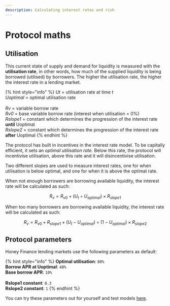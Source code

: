 ```yaml
---
description: Calculating interest rates and risk
---
```


# Protocol maths

## Utilisation

This current state of supply and demand for liquidity is measured with the **utilisation rate**, in other words, how much of the supplied liquidity is being borrowed (utilised) by borrowers. The higher the utilisation rate, the higher the interest rate in a lending market.

{% hint style="info" %}
_Ut_ = utilisation rate at time _t_\
_Uoptimal_ = optimal utilisation rate\
\
_Rv_ = variable borrow rate\
_Rv0_ = base variable borrow rate (interest when utilisation = 0%)\
_Rslope1_ = constant which determines the progression of the interest rate **until** Uoptimal\
_Rslope2_ = constant which determines the progression of the interest rate **after** Uoptimal
{% endhint %}

The protocol has built in incentives in the interest rate model. To be capitally efficient, it sets an _optimal utilisation rate._ Below this rate, the protocol will incentivise utilisation, above this rate and it will disincentivise utilisation.

Two different slopes are used to measure interest rates, one for when utilisation is below optimal, and one for when it is above the optimal rate.

When not enough borrowers are borrowing available liquidity, the interest rate will be calculated as such:

$$
R_v =R_{v0} + (U_t \div U_{optimal}) \times R_{slope1}
$$

When too many borrowers are borrowing available liquidity, the interest rate will be calculated as such:

$$
R_v = R_{v0} + R_{slope1}+(U_t - U_{optimal})\div(1-U_{optimal})\times R_{slope2}
$$



## Protocol parameters

Honey Finance lending markets use the following parameters as default:

{% hint style="info" %}
**Optimal utilisation**: `80%`\
**Borrow APR at Uoptimal**: `40%`\
**Base borrow APR**: `10%`\
\
**Rslope1 constant**: `0.3`\
**Rslope2 constant**: `1`
{% endhint %}

You can try these parameters out for yourself and test models [here](https://share.streamlit.io/simeongk/interest-rates/main.py).
